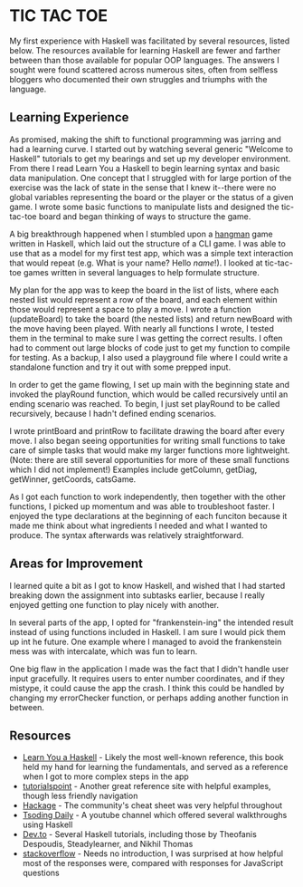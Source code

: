 # TIC TAC TOE

My first experience with Haskell was facilitated by several resources, listed below. The resources available for learning Haskell are fewer and farther between than those available for popular OOP languages. The answers I sought were found scattered across numerous sites, often from selfless bloggers who documented their own struggles and triumphs with the language.

## Learning Experience

As promised, making the shift to functional programming was jarring and had a learning curve. I started out by watching several generic "Welcome to Haskell" tutorials to get my bearings and set up my developer environment. From there I read Learn You a Haskell to begin learning syntax and basic data manipulation. One concept that I struggled with for large portion of the exercise was the lack of state in the sense that I knew it--there were no global variables representing the board or the player or the status of a given game. I wrote some basic functions to manipulate lists and designed the tic-tac-toe board and began thinking of ways to structure the game.

A big breakthrough happened when I stumbled upon a [hangman](https://gist.github.com/Epitaph64/0cb73c025e5db56da969) game written in Haskell, which laid out the structure of a CLI game. I was able to use that as a model for my first test app, which was a simple text interaction that would repeat (e.g. What is your name? Hello *name*!). I looked at tic-tac-toe games written in several languages to help formulate structure.

My plan for the app was to keep the board in the list of lists, where each nested list would represent a row of the board, and each element within those would represent a space to play a move. I wrote a function (updateBoard) to take the board (the nested lists) and return newBoard with the move having been played. With nearly all functions I wrote, I tested them in the terminal to make sure I was getting the correct results. I often had to comment out large blocks of code just to get my function to compile for testing. As a backup, I also used a playground file where I could write a standalone function and try it out with some prepped input.

In order to get the game flowing, I set up main with the beginning state and invoked the playRound function, which would be called recursively until an ending scenario was reached. To begin, I just set playRound to be called recursively, because I hadn't defined ending scenarios.

I wrote printBoard and printRow to facilitate drawing the board after every move. I also began seeing opportunities for writing small functions to take care of simple tasks that would make my larger functions more lightweight. (Note: there are still several opportunities for more of these small functions which I did not implement!) Examples include getColumn, getDiag, getWinner, getCoords, catsGame.

As I got each function to work independently, then together with the other functions, I picked up momentum and was able to troubleshoot faster. I enjoyed the type declarations at the beginning of each funciton because it made me think about what ingredients I needed and what I wanted to produce. The syntax afterwards was relatively straightforward.

## Areas for Improvement

I learned quite a bit as I got to know Haskell, and wished that I had started breaking down the assignment into subtasks earlier, because I really enjoyed getting one function to play nicely with another.

In several parts of the app, I opted for "frankenstein-ing" the intended result instead of using functions included in Haskell. I am sure I would pick them up int he future. One example where I managed to avoid the frankenstein mess was with intercalate, which was fun to learn.

One big flaw in the application I made was the fact that I didn't handle user input gracefully. It requires users to enter number coordinates, and if they mistype, it could cause the app the crash. I think this could be handled by changing my errorChecker function, or perhaps adding another function in between.

## Resources

* [Learn You a Haskell](http://learnyouahaskell.com/) - Likely the most well-known reference, this book held my hand for learning the fundamentals, and served as a reference when I got to more complex steps in the app
* [tutorialspoint](https://www.tutorialspoint.com/haskell/) - Another great reference site with helpful examples, though less friendly navigation
* [Hackage](https://hackage.haskell.org/) - The community's cheat sheet was very helpful throughout
* [Tsoding Daily](https://www.youtube.com/c/TsodingDaily) - A youtube channel which offered several walkthroughs using Haskell
* [Dev.to](https://dev.to/) - Several Haskell tutorials, including those by Theofanis Despoudis, Steadylearner, and Nikhil Thomas
* [stackoverflow](https://stackoverflow.com/) - Needs no introduction, I was surprised at how helpful most of the responses were, compared with responses for JavaScript questions
